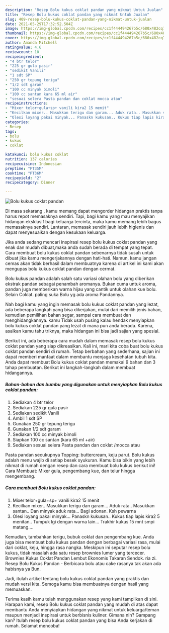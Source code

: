 ```yaml
---
description: "Resep Bolu kukus coklat pandan yang nikmat Untuk Jualan"
title: "Resep Bolu kukus coklat pandan yang nikmat Untuk Jualan"
slug: 409-resep-bolu-kukus-coklat-pandan-yang-nikmat-untuk-jualan
date: 2021-05-29T17:32:52.504Z
image: https://img-global.cpcdn.com/recipes/cc1f444494267b5c/680x482cq70/bolu-kukus-coklat-pandan-foto-resep-utama.jpg
thumbnail: https://img-global.cpcdn.com/recipes/cc1f444494267b5c/680x482cq70/bolu-kukus-coklat-pandan-foto-resep-utama.jpg
cover: https://img-global.cpcdn.com/recipes/cc1f444494267b5c/680x482cq70/bolu-kukus-coklat-pandan-foto-resep-utama.jpg
author: Amanda Mitchell
ratingvalue: 4.6
reviewcount: 10
recipeingredient:
- "4 btr telor"
- "225 gr gula pasir"
- "sedikit Vanili"
- "1 sdt SP"
- "250 gr tepung terigu"
- "1/2 sdt garam"
- "100 cc minyak bimoli"
- "100 cc santan kara 65 ml air"
- "sesuai selera Pasta pandan dan coklat mocca atau"
recipeinstructions:
- "Mixer telor+gula+sp+ vanili kira2 15 menit"
- "Kecilkan mixer.. Masukkan terigu dan garam... Aduk rata.. Masukkan santan.. Dan minyak aduk rata... Bagi adonan. Ksh pewarna"
- "Olesi loyang pakai minyak... Panaskn kukusan.. Kukus tiap lapis kira2 5 menitan.. Tumpuk lgi dengan warna lain... Trakhir kukus 15 mnt smpi matang...."
categories:
- Resep
tags:
- bolu
- kukus
- coklat

katakunci: bolu kukus coklat 
nutrition: 137 calories
recipecuisine: Indonesian
preptime: "PT35M"
cooktime: "PT36M"
recipeyield: "2"
recipecategory: Dinner

---
```



![Bolu kukus coklat pandan](https://img-global.cpcdn.com/recipes/cc1f444494267b5c/680x482cq70/bolu-kukus-coklat-pandan-foto-resep-utama.jpg)

Di masa  sekarang , kamu memang dapat mengorder hidangan praktis tanpa harus repot memasaknya sendiri. Tapi, bagi kamu yang mau menyajikan hidangan eksklusif bagi keluarga tercinta, maka kamu memang lebih bagus memasaknya sendiri. Lantaran, memasak sendiri jauh lebih higienis dan dapat menyesuaikan dengan kesukaan keluarga.

Jika anda sedang mencari inspirasi resep bolu kukus coklat pandan yang enak dan mudah dibuat,maka anda sudah berada di tempat yang tepat. Cara membuat bolu kukus coklat pandan  sebenarnya tidak susah untuk dibuat jika kamu mengerjakannya dengan hati-hati. Namun, kamu jangan cemas akan tidak berhasil dalam membuatnya 
karena di artikel ini kami akan mengupas bolu kukus coklat pandan dengan cermat.  

Bolu kukus pandan adalah salah satu variasi olahan bolu yang diberikan ekstrak pandan sebagai penambah aromanya. Bukan cuma untuk aroma, pandan juga memberikan warna hijau yang cantik untuk olahan kue bolu. Selain Coklat. paling suka Bolu yg ada aroma Pandannya.

Nah bagi kamu yang ingin memasak bolu kukus coklat pandan yang lezat, ada beberapa langkah yang bisa dikerjakan, mulai dari memilih jenis bahan, kemudian pemilihan bahan segar, sampai cara membuat dan menghidangkannya. kamu Tidak usah pusing kalau hendak menyiapkan bolu kukus coklat pandan yang lezat di mana pun anda berada. Karena, asalkan kamu  tahu triknya, maka hidangan ini bisa jadi sajian yang spesial.

Berikut ini, ada beberapa cara mudah dalam memasak resep bolu kukus coklat pandan yang siap dikreasikan. Kali ini, mari kita coba buat bolu kukus coklat pandan sendiri di rumah. Tetap berbahan yang sederhana, sajian ini dapat memberi manfaat dalam membantu menjaga kesehatan tubuh kita. Anda dapat membuat Bolu kukus coklat pandan memakai 9 bahan dan 3 tahap pembuatan. Berikut ini langkah-langkah dalam membuat hidangannya.

<!--inarticleads1-->

##### Bahan-bahan dan bumbu yang digunakan untuk menyiapkan Bolu kukus coklat pandan:

1. Sediakan 4 btr telor
1. Sediakan 225 gr gula pasir
1. Sediakan sedikit Vanili
1. Ambil 1 sdt SP
1. Gunakan 250 gr tepung terigu
1. Gunakan 1/2 sdt garam
1. Sediakan 100 cc minyak bimoli
1. Siapkan 100 cc santan (kara 65 ml +air)
1. Sediakan sesuai selera Pasta pandan dan coklat /mocca atau


Pasta pandan secukupnya Topping: buttercream, keju parut. Bolu kukus adalah menu wajib di setiap besek syukuran. Kamu bisa bikin yang lebih nikmat di rumah dengan resep dan cara membuat bolu kukus berikut ini! Cara Membuat: Mixer gula, pengembang kue, dan telur hingga mengembang. 

<!--inarticleads2-->

##### Cara membuat Bolu kukus coklat pandan:

1. Mixer telor+gula+sp+ vanili kira2 15 menit
1. Kecilkan mixer.. Masukkan terigu dan garam... Aduk rata.. Masukkan santan.. Dan minyak aduk rata... Bagi adonan. Ksh pewarna
1. Olesi loyang pakai minyak... Panaskn kukusan.. Kukus tiap lapis kira2 5 menitan.. Tumpuk lgi dengan warna lain... Trakhir kukus 15 mnt smpi matang....


Kemudian, tambahkan terigu, bubuk coklat dan pengembang kue. Anda juga bisa membuat bolu kukus pandan dengan berbagai variasi rasa, mulai dari coklat, keju, hingga rasa nangka. Meskipun ini seputar resep bolu kukus, tidak masalah ada satu resep brownies lumer yang tercecer. Brownies Kukus Coklat Pandan Lembut Ekonomis Takaran Sendok. ria zi. Resep Bolu Kukus Pandan - Berbicara bolu atau cake rasanya tak akan ada habisnya ya Bun. 

Jadi, itulah artikel tentang  bolu kukus coklat pandan  yang praktis dan mudah versi kita. Semoga kamu bisa membuatnya dengan hasil yang memuaskan. 

Terima kasih kamu telah menggunakan resep yang kami tampilkan di sini. Harapan kami, resep  Bolu kukus coklat pandan yang mudah di atas dapat membantu Anda menyiapkan hidangan yang nikmat untuk keluarga/teman maupun menjadi inspirasi untuk berbisnis kuliner. Gimana nih? Gampang kan? Itulah resep bolu kukus coklat pandan yang bisa Anda kerjakan di rumah. Selamat mencoba!

